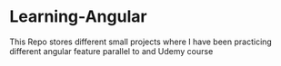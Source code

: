 # Learning-Angular
This Repo stores different small projects where I have been practicing different angular feature parallel to and Udemy course
